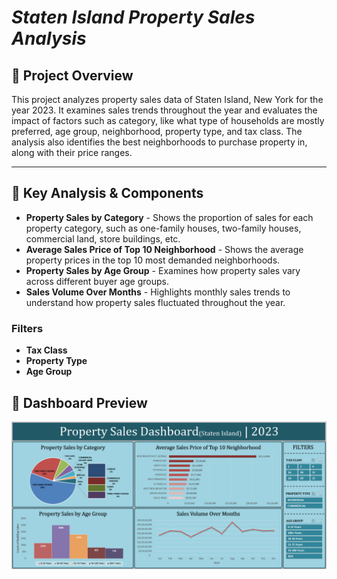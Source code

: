 # *Staten Island Property Sales Analysis*

## 📌 Project Overview
This project analyzes property sales data of Staten Island, New York for the year 2023.
It examines sales trends throughout the year and evaluates the impact of factors such as category, like what type of households are mostly preferred, age group, neighborhood, property type, and tax class.
The analysis also identifies the best neighborhoods to purchase property in, along with their price ranges.

---

## 📌 Key Analysis & Components
- **Property Sales by Category** - Shows the proportion of sales for each property category, such as one-family houses, two-family houses, commercial land, store buildings, etc.
- **Average Sales Price of Top 10 Neighborhood** - Shows the average property prices in the top 10 most demanded neighborhoods.
- **Property Sales by Age Group** - Examines how property sales vary across different buyer age groups.
- **Sales Volume Over Months** - Highlights monthly sales trends to understand how property sales fluctuated throughout the year.
### Filters
- **Tax Class**
- **Property Type**
- **Age Group**

## 📌 Dashboard Preview
![Property Sales](https://github.com/bijoypantu/Property-Sales-Analysis/blob/main/Property_Sales_Dashboard(Staten%20Island).png?raw=true)

